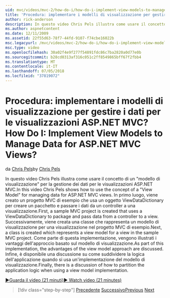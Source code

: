 ```yaml
---
uid: mvc/videos/mvc-2/how-do-i/how-do-i-implement-view-models-to-manage-data-for-aspnet-mvc-views
title: 'Procedura: implementare i modelli di visualizzazione per gestire i dati per le visualizzazioni ASP.NET MVC? | Microsoft Docs'
author: rick-anderson
description: In questo video Chris Pels illustra come usare il concetto di una &quot;modello di visualizzazione&quot; per la gestione dei dati per le visualizzazioni ASP.NET MVC. Prima di tutto un progetto MVC di esempio è cre...
ms.author: aspnetcontent
ms.date: 12/11/2009
ms.assetid: 22f55d63-78f7-44fd-9107-f74cbe16022b
msc.legacyurl: /mvc/videos/mvc-2/how-do-i/how-do-i-implement-view-models-to-manage-data-for-aspnet-mvc-views
msc.type: video
ms.openlocfilehash: 30a02f4e9f277f54891fdc86c7ba2820a0d77e0b
ms.sourcegitcommit: b28cd0313af316c051c2ff8549865bff67f2fbb4
ms.translationtype: MT
ms.contentlocale: it-IT
ms.lasthandoff: 07/05/2018
ms.locfileid: "37819072"
---
```

<a name="how-do-i-implement-view--models-to-manage-data-for-aspnet-mvc-views"></a><span data-ttu-id="b4204-105">Procedura: implementare i modelli di visualizzazione per gestire i dati per le visualizzazioni ASP.NET MVC?</span><span class="sxs-lookup"><span data-stu-id="b4204-105">How Do I: Implement View  Models to Manage Data for ASP.NET MVC Views?</span></span>
====================
<span data-ttu-id="b4204-106">da [Chris Pels](https://twitter.com/chrispels)</span><span class="sxs-lookup"><span data-stu-id="b4204-106">by [Chris Pels](https://twitter.com/chrispels)</span></span>

<span data-ttu-id="b4204-107">In questo video Chris Pels illustra come usare il concetto di un "modello di visualizzazione" per la gestione dei dati per le visualizzazioni ASP.NET MVC.</span><span class="sxs-lookup"><span data-stu-id="b4204-107">In this video Chris Pels shows how to use the concept of a "View Model" for managing data for ASP.NET MVC views.</span></span> <span data-ttu-id="b4204-108">In primo luogo, viene creato un progetto MVC di esempio che usa un oggetto ViewDataDictionary per creare un pacchetto e passare i dati da un controller a una visualizzazione.</span><span class="sxs-lookup"><span data-stu-id="b4204-108">First, a sample MVC project is created that uses a ViewDataDictionary to package and pass data from a controller to a view.</span></span> <span data-ttu-id="b4204-109">Successivamente, viene creata una classe che rappresenta un modello di visualizzazione per una visualizzazione nel progetto MVC di esempio.</span><span class="sxs-lookup"><span data-stu-id="b4204-109">Next, a class is created which represents a view model for a view in the sample MVC project.</span></span> <span data-ttu-id="b4204-110">Come parte di questa implementazione, vengono illustrati i vantaggi dell'approccio basato sul modello di visualizzazione.</span><span class="sxs-lookup"><span data-stu-id="b4204-110">As part of this implementation, the advantages of the view model approach are discussed.</span></span> <span data-ttu-id="b4204-111">Infine, è disponibile una discussione su come suddividere la logica dell'applicazione quando si usa un'implementazione del modello di visualizzazione.</span><span class="sxs-lookup"><span data-stu-id="b4204-111">Finally, there is a discussion of how to partition the application logic when using a view model implementation.</span></span>

[<span data-ttu-id="b4204-112">&#9654;Guarda il video (21 minuti)</span><span class="sxs-lookup"><span data-stu-id="b4204-112">&#9654; Watch video (21 minutes)</span></span>](https://channel9.msdn.com/Blogs/ASP-NET-Site-Videos/how-do-i-implement-view-models-to-manage-data-for-aspnet-mvc-views)

> [!div class="step-by-step"]
> <span data-ttu-id="b4204-113">[Precedente](how-do-i-work-with-data-in-aspnet-mvc-partial-views.md)
> [Successivo](how-do-i-create-a-custom-html-helper-for-an-mvc-application.md)</span><span class="sxs-lookup"><span data-stu-id="b4204-113">[Previous](how-do-i-work-with-data-in-aspnet-mvc-partial-views.md)
[Next](how-do-i-create-a-custom-html-helper-for-an-mvc-application.md)</span></span>
